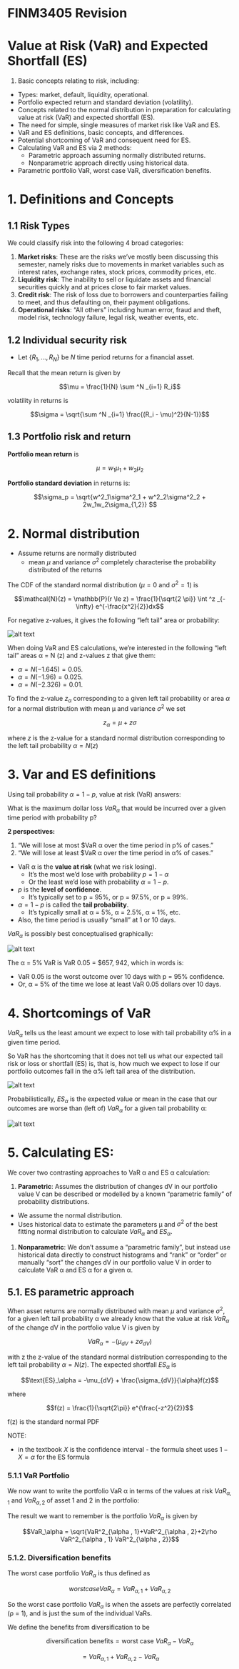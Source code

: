 # FINM3405 Revision
# Value at Risk (VaR) and Expected Shortfall (ES)


1. Basic concepts relating to risk, including:
  - Types: market, default, liquidity, operational.
  - Portfolio expected return and standard deviation (volatility).
- Concepts related to the normal distribution in preparation for calculating value at risk (VaR) and expected shortfall (ES).
- The need for simple, single measures of market risk like VaR and ES.
- VaR and ES definitions, basic concepts, and differences.
- Potential shortcoming of VaR and consequent need for ES.
- Calculating VaR and ES via 2 methods:
  - Parametric approach assuming normally distributed returns.
  - Nonparametric approach directly using historical data.
- Parametric portfolio VaR, worst case VaR, diversification benefits.


# 1. Definitions and Concepts

## 1.1 Risk Types

We could classify risk into the following 4 broad categories:
1. **Market risks**: These are the risks we’ve mostly been discussing this semester, namely risks due to movements in market variables such as interest rates, exchange rates, stock prices, commodity prices, etc.
2. **Liquidity risk**: The inability to sell or liquidate assets and financial securities quickly and at prices close to fair market values.
3. **Credit risk**: The risk of loss due to borrowers and counterparties failing to meet, and thus defaulting on, their payment obligations.
4. **Operational risks**: “All others” including human error, fraud and theft, model risk, technology failure, legal risk, weather events, etc. 

## 1.2 Individual security risk
- Let $\{R_1 , . . . , R_N\}$ be $N$ time period returns for a financial asset.

Recall that the mean return is given by

$$\mu = \frac{1}{N} \sum ^N _{i=1} R_i$$

volatility in returns is 

$$\sigma = \sqrt{\sum ^N _{i=1} \frac{(R_i - \mu)^2}{N-1}}$$


## 1.3 Portfolio risk and return

**Portfolio mean return** is

$$µ = w_1 µ_1 + w_2 µ_2$$

**Portfolio standard deviation** in returns is:

$$\sigma_p = \sqrt{w^2_1\sigma^2_1 + w^2_2\sigma^2_2 + 2w_1w_2\sigma_{1,2}} $$


# 2. Normal distribution
- Assume returns are normally distributed
  - mean $\mu$ and variance $\sigma ^2$ completely characterise the probability distributed of the returns

The CDF of the standard normal distribution ($\mu = 0$ and $\sigma^2=1$) is 

$$\mathcal{N}(z) = \mathbb{P}(r \le z) = \frac{1}{\sqrt{2 \pi}} \int ^z _{-\infty} e^{-\frac{x^2}{2}}dx$$

For negative z-values, it gives the following “left tail” area or probability:

![alt text](assets\IMG232.PNG)

When doing VaR and ES calculations, we’re interested in the following “left tail” areas α = N (z) and z-values z that give them:
- $α = N (−1.645) = 0.05.$
- $α = N (−1.96) = 0.025.$
- $α = N (−2.326) = 0.01.$

To find the z-value $z_α$ corresponding to a given left tail probability or area $\alpha$ for a normal distribution with mean µ and variance $\sigma^2$ we set

$$z_α = µ + zσ$$

where $z$ is the z-value for a standard normal distribution corresponding to the left tail probability $α = N(z)$

# 3. Var and ES definitions

Using tail probability $α = 1 − p$, value at risk (VaR) answers:

What is the maximum dollar loss $VaR_α$ that would be incurred over a given time period with probability p?

**2 perspectives:**

1. “We will lose at most \$VaR α over the time period in p% of cases.”
2. “We will lose at least $VaR α over the time period in α% of cases.”

- VaR α is the **value at risk** (what we risk losing).
  - It’s the most we’d lose with probability $p = 1 − α$
  - Or the least we’d lose with probability $α = 1 − p$.
- $p$ is the **level of confidence**.
  - It’s typically set to p = 95%, or p = 97.5%, or p = 99%.
- $α = 1 − p$ is called the **tail probability**.
  - It’s typically small at α = 5%, α = 2.5%, α = 1%, etc.
- Also, the time period is usually “small” at 1 or 10 days.

$VaR_α$ is possibly best conceptualised graphically:

![alt text](assets\IMG237.PNG)

The α = 5% VaR is VaR 0.05 = $657, 942, which in words is:
- VaR 0.05 is the worst outcome over 10 days with p = 95% confidence.
- Or, α = 5% of the time we lose at least VaR 0.05 dollars over 10 days.

# 4. Shortcomings of VaR
$VaR_α$ tells us the least amount we expect to lose with tail probability α% in a given time period.

So VaR has the shortcoming that it does not tell us what our expected tail risk or loss or shortfall (ES) is, that is, how much we expect to lose if our portfolio outcomes fall in the α% left tail area of the distribution.

![alt text](assets\IMG239.PNG)

Probabilistically, $ES_α$ is the expected value or mean in the case that our outcomes are worse than (left of) $VaR_α$ for a given tail probability α:

![alt text](assets\IMG240.PNG)

# 5. Calculating ES:

We cover two contrasting approaches to VaR α and ES α calculation:
1. **Parametric**: Assumes the distribution of changes dV in our portfolio value V can be described or modelled by a known “parametric family” of probability distributions.

- We assume the normal distribution.
- Uses historical data to estimate the parameters µ and $σ^2$ of the best fitting normal distribution to calculate $VaR_α$ and $ES_α$.

1. **Nonparametric**: We don’t assume a “parametric family”, but instead use historical data directly to construct histograms and “rank” or “order” or manually “sort” the changes dV in our portfolio value V in order to calculate VaR α and ES α for a given α.

## 5.1. ES parametric approach

When asset returns are normally distributed with mean $µ$ and variance $σ^2$, for a given left tail probability α we already know that the value at risk $VaR_α$ of the change dV in the portfolio value V is given by

$$VaR_α = −(µ_{dV} + zσ_{dV} )$$

with z the z-value of the standard normal distribution corresponding to the left tail probability $α = N (z)$. The expected shortfall $ES_α$ is

$$\text{ES}_\alpha = -\mu_{dV} + \frac{\sigma_{dV}}{\alpha}f(z)$$

where 

$$f(z) = \frac{1}{\sqrt{2\pi}} e^{\frac{-z^2}{2}}$$

f(z) is the standard normal PDF

NOTE:
- in the textbook $X$ is the confidence interval - the formula sheet uses $1-X = \alpha$ for the ES formula


### 5.1.1 VaR Portfolio

We now want to write the portfolio VaR α in terms of the values at risk $VaR_{α,1}$ and $VaR_{α,2}$ of asset 1 and 2 in the portfolio:

The result we want to remember is the portfolio $VaR_α$ is given by

$$VaR_\alpha = \sqrt{VaR^2_{\alpha , 1}+VaR^2_{\alpha , 2}+2\rho VaR^2_{\alpha , 1} VaR^2_{\alpha , 2}}$$

### 5.1.2. Diversification benefits

The worst case portfolio $VaR_α$ is thus defined as

$$worst case VaR_α = VaR_{α,1} + VaR_{α,2}$$

So the worst case portfolio $VaR_α$ is when the assets are perfectly correlated (ρ = 1), and is just the sum of the individual VaRs.

We define the benefits from diversification to be

$$\text{diversification benefits} = \text{worst case }VaR_\alpha - VaR_\alpha$$

$$= VaR_{\alpha , 1} + VaR_{\alpha , 2} - VaR_\alpha$$
